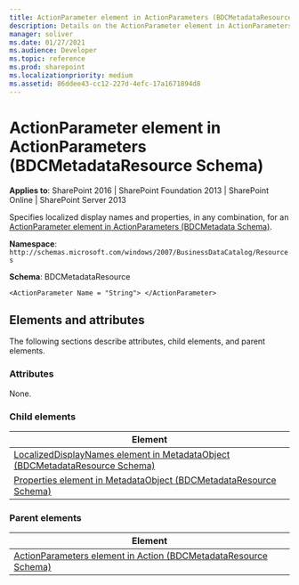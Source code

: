 ```yaml
---
title: ActionParameter element in ActionParameters (BDCMetadataResource Schema)
description: Details on the ActionParameter element in ActionParameters (BDCMetadataResource Schema).
manager: soliver
ms.date: 01/27/2021
ms.audience: Developer
ms.topic: reference
ms.prod: sharepoint
ms.localizationpriority: medium
ms.assetid: 86ddee43-cc12-227d-4efc-17a1671894d8
---
```


# ActionParameter element in ActionParameters (BDCMetadataResource Schema)

**Applies to**: SharePoint 2016 | SharePoint Foundation 2013 | SharePoint Online | SharePoint Server 2013

Specifies localized display names and properties, in any combination, for an [ActionParameter element in ActionParameters (BDCMetadata Schema)](actionparameter-element-in-actionparameters-bdcmetadata-schema.md).

**Namespace**: `http://schemas.microsoft.com/windows/2007/BusinessDataCatalog/Resources`

**Schema**: BDCMetadataResource

```
<ActionParameter Name = "String"> </ActionParameter>
```

## Elements and attributes

The following sections describe attributes, child elements, and parent elements.

### Attributes

None.

### Child elements

| Element |
| --- |
| [LocalizedDisplayNames element in MetadataObject (BDCMetadataResource Schema)](localizeddisplaynames-element-in-metadataobject-bdcmetadataresource-schema.md) |
| [Properties element in MetadataObject (BDCMetadataResource Schema)](properties-element-in-metadataobject-bdcmetadataresource-schema.md) |

### Parent elements

| Element |
| --- |
| [ActionParameters element in Action (BDCMetadataResource Schema)](actionparameters-element-in-action-bdcmetadataresource-schema.md) |
